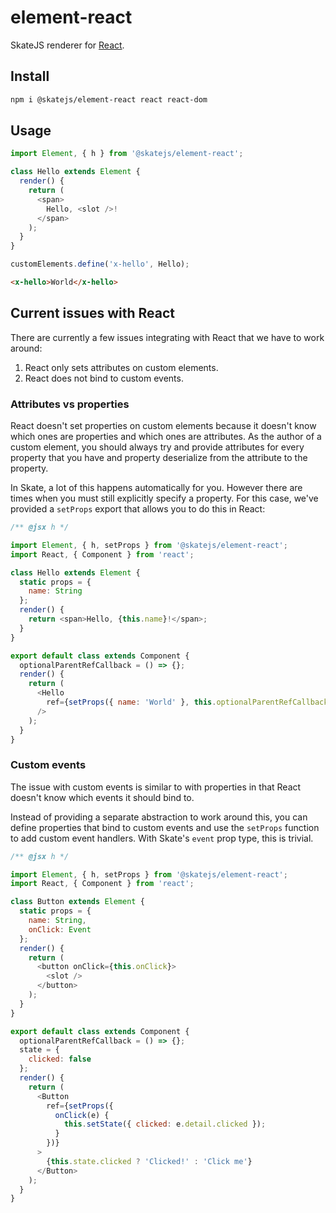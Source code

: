 # element-react

SkateJS renderer for [React](https://reactjs.org/).

## Install

```sh
npm i @skatejs/element-react react react-dom
```

## Usage

```js
import Element, { h } from '@skatejs/element-react';

class Hello extends Element {
  render() {
    return (
      <span>
        Hello, <slot />!
      </span>
    );
  }
}

customElements.define('x-hello', Hello);
```

```html
<x-hello>World</x-hello>
```

## Current issues with React

There are currently a few issues integrating with React that we have to work around:

1. React only sets attributes on custom elements.
2. React does not bind to custom events.

### Attributes vs properties

React doesn't set properties on custom elements because it doesn't know which ones are properties and which ones are attributes. As the author of a custom element, you should always try and provide attributes for every property that you have and property deserialize from the attribute to the property.

In Skate, a lot of this happens automatically for you. However there are times when you must still explicitly specify a property. For this case, we've provided a `setProps` export that allows you to do this in React:

```js
/** @jsx h */

import Element, { h, setProps } from '@skatejs/element-react';
import React, { Component } from 'react';

class Hello extends Element {
  static props = {
    name: String
  };
  render() {
    return <span>Hello, {this.name}!</span>;
  }
}

export default class extends Component {
  optionalParentRefCallback = () => {};
  render() {
    return (
      <Hello
        ref={setProps({ name: 'World' }, this.optionalParentRefCallback)}
      />
    );
  }
}
```

### Custom events

The issue with custom events is similar to with properties in that React doesn't know which events it should bind to.

Instead of providing a separate abstraction to work around this, you can define properties that bind to custom events and use the `setProps` function to add custom event handlers. With Skate's `event` prop type, this is trivial.

```js
/** @jsx h */

import Element, { h, setProps } from '@skatejs/element-react';
import React, { Component } from 'react';

class Button extends Element {
  static props = {
    name: String,
    onClick: Event
  };
  render() {
    return (
      <button onClick={this.onClick}>
        <slot />
      </button>
    );
  }
}

export default class extends Component {
  optionalParentRefCallback = () => {};
  state = {
    clicked: false
  };
  render() {
    return (
      <Button
        ref={setProps({
          onClick(e) {
            this.setState({ clicked: e.detail.clicked });
          }
        })}
      >
        {this.state.clicked ? 'Clicked!' : 'Click me'}
      </Button>
    );
  }
}
```
